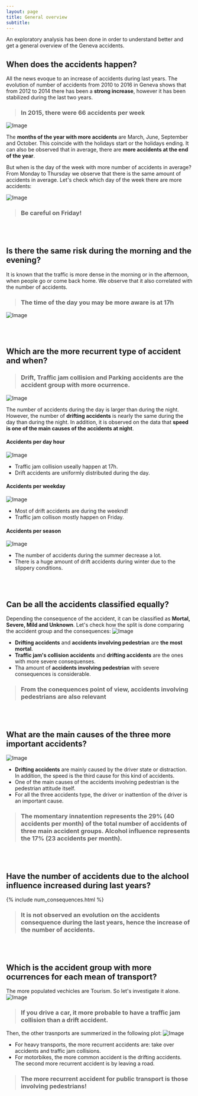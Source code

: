 ```yaml
---
layout: page
title: General overview
subtitle:
---
```


An exploratory analysis has been done in order to understand better and get a general overview of the Geneva accidents.


## When does the accidents happen?
All the news evoque to an increase of accidents during last years. The evolution of number of accidents from 2010 to 2016 in Geneva shows that from 2012 to 2014 there has been a **strong increase**, however it has been stabilized during the last two years.

> ### In 2015, there were 66 accidents per week

![Image](../img/acc_year.png)

The **months of the year with more accidents** are March, June, September and October. This coincide with the holidays start or the holidays ending. It can also be observed that in average, there are **more accidents at the end of the year**.

But when is the day of the week with more number of accidents in average? From Monday to Thursday we observe that there is the same amount of accidents in average. Let's check which day of the week there are more accidents:

![Image](../img/acc_weekday.png)
> ### **Be careful** on Friday!

<br>
<br>


## Is there the same risk during the morning and the evening?
It is known that the traffic is more dense in the morning or in the afternoon, when people go or come back home. We observe that it also correlated with the number of accidents.
> ### The time of the day you may be more aware is at 17h

![Image](../img/acc_hour.png)

<br>
<br>


## Which are the more recurrent type of accident and when?
> ### Drift, Traffic jam collision and Parking accidents are the accident group with more ocurrence.

![Image](../img/acc_gr.png)

The number of accidents during the day is larger than during the night. However, the number of **drifting accidents** is nearly the same during the day than during the night. In addition, it is observed on the data that **speed is one of the main causes of the accidents at night**.

#### Accidents per day hour
![Image](../img/hour_acc.png)
* Traffic jam collision useally happen at 17h.
* Drift accidents are uniformly distributed during the day.


#### Accidents per weekday
![Image](../img/day_acc.png)
* Most of drift accidents are during the weeknd!
* Traffic jam collison mostly happen on Friday.


#### Accidents per season
![Image](../img/season_acc.png)
* The number of accidents during the summer decrease a lot.
* There is a huge amount of drift accidents during winter due to the slippery conditions.

<br>
<br>

## Can be all the accidents classified equally?
Depending the consequence of the accident, it can be classified as **Mortal, Severe, Mild and Unknown**. Let's check how the split is done comparing the accident group and the consequences:
![Image](../img/acc_gr_con.png)
* **Drifting accidents** and **accidents involving pedestrian** are **the most mortal**.
* **Traffic jam's collision accidents** and **drifting accidents** are the ones with more severe consequenses.
* Tha amount of **accidents involving pedestrian** with severe consequences is considerable.

> ### From the conequences point of view, accidents involving pedestrians are also relevant

<br>
<br>


## What are the main causes of the three more important accidents?
![Image](../img/acc_gr_causeg.png)
* **Drifting accidents** are mainly caused by the driver state or distraction. In addition, the speed is the third cause for this kind of accidents.
* One of the main causes of the accidents involving pedestrian is the pedestrian attitude itself.
* For all the three accidents type, the driver or inattention of the driver is an important cause.

> ### The momentary innatention represents the 29% (40 accidents per month) of the total number of accidents of three main accident groups. Alcohol influence represents the 17% (23 accidents per month).

<br>
<br>

## Have the number of accidents due to the alchool influence increased during last years?
{% include num_consequences.html %}
> ### It is not observed an evolution on the accidents consequence during the last years, hence the increase of the number of accidents. 

<br>
<br>


## Which is the accident group with more ocurrences for each mean of transport?
The more populated vechicles are Tourism. So let's investigate it alone.
![Image](../img/tourism_transp.png)
> ### If you drive a car, it more probable to have a traffic jam collision than a drift accident. 


Then, the other trasnports are summerized in the following plot:
![Image](../img/other_transp.png)
* For heavy transports, the more recurrent accidents are: take over accidents and traffic jam collisions.
* For motorbikes, the more common accident is the drifting accidents. The second more recurrent accident is by leaving a road.

> ### The more recurrent accident for public transport is those involving pedestrians!
